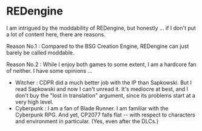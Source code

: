 # REDengine

I am intrigued by the moddability of REDengine, but honestly ...
if I don't put a lot of content here, there are reasons.

Reason No.1 : Compared to the BSG Creation Engine, REDengine can just barely be called moddable.

Reason No.2 : While I enjoy both games to some extent, I am a hardcore fan of neither. I have some opinions ...

- Witcher :  CDPR did a much better job with the IP than Sapkowski. But I read Sapkowski and now I can't unread it. It's mediocre at best, and I don't buy the "lost in translation" argument, since its problems start at a very high level.
- Cyberpunk : I am a fan of Blade Runner. I am familiar with the Cyberpunk RPG. And yet, CP2077 falls flat -- with respect to characters and environment in particular. (Yes, even after the DLCs.)

